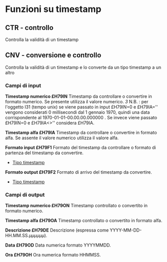
# Funzioni su timestamp
## CTR - controllo 
 Controlla la validità di un timestamp
## CNV - conversione e controllo 
 Controlla la validità di un timestamp e lo converte da un tipo timestamp a un altro

### Campi di input  
**Timestamp numerico  £H79IN**
 Timestamp da controllare o convertire in formato numerico.
 Se presente utilizza il valore numerico.
_3_ N.B. :  per l'oggetto I31 (tempo unix) se viene passato in input £H79IN=0 e £H79IA=''
 vengono considerati 0 millisecondi dal 1 gennaio 1970, quindi una data corrispondente al
 1970-01-01-00.00.00.000000 .
 Se invece viene passato £H79IN=0 e £H79IA<>'' considera £H79IA.

**Timestamp alfa      £H79IA**
 Timestamp da controllare o convertire in formato alfa.
 Se assente il valore numerico utilizza il valore alfa.

**Formato input       £H79F1**
 Formato del timestamp da controllare o formato di partenza del timestamp da convertire.
- [Tipo timestamp](Sorgenti/OG/V2/TI_I3)

**Formato output      £H79F2**
 Formato di arrivo del timestamp da convertire.
- [Tipo timestamp](Sorgenti/OG/V2/TI_I3)

### Campi di output  
**Timestamp numerico £H79ON**
 Timestamp controllato o convertito in formato numerico.

**Timestamp alfa £H79OA**
 Timestamp controllato o convertito in formato alfa.

**Descrizione £H79DE**
 Descrizione (espressa come YYYY-MM-DD-HH.MM.SS.µµµµµµ).

**Data £H79OD**
 Data numerica formato YYYYMMDD.

**Ora  £H79OH**
 Ora numerica formato HHMMSS.

